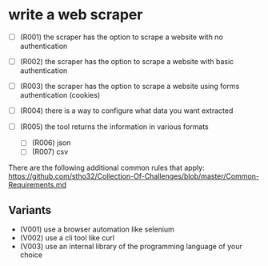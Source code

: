 # write a web scraper

- [ ] (R001) the scraper has the option to scrape a website with no authentication
- [ ] (R002) the scraper has the option to scrape a website with basic authentication
- [ ] (R003) the scraper has the option to scrape a website using forms authentication (cookies)

- [ ] (R004) there is a way to configure what data you want extracted
- [ ] (R005) the tool returns the information in various formats
  - [ ] (R006) json
  - [ ] (R007) csv

There are the following additional common rules that apply:
https://github.com/stho32/Collection-Of-Challenges/blob/master/Common-Requirements.md

## Variants

 - (V001) use a browser automation like selenium
 - (V002) use a cli tool like curl
 - (V003) use an internal library of the programming language of your choice
 
